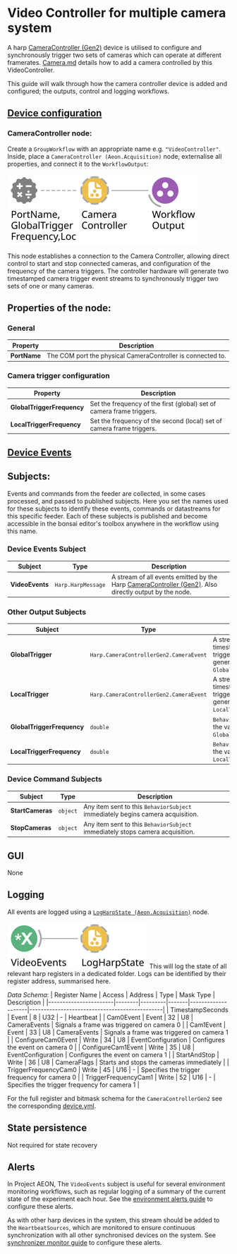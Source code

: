 # Video Controller for multiple camera system

A harp [CameraController (Gen2)](https://github.com/harp-tech/device.cameracontrollergen2) device is utilised to configure and synchronously trigger two sets of cameras which can operate at different framerates. [Camera.md](../Camera/camera.md) details how to add a camera controlled by this VideoController.

This guide will walk through how the camera controller device is added and configured; the outputs, control and logging workflows.

## <u>Device configuration</u>

### CameraController node:

Create a `GroupWorkflow` with an appropriate name e.g. `"VideoController"`. 
Inside, place a `CameraController (Aeon.Acquisition)` node, externalise all properties, and connect it to the `WorkflowOutput`:

![Aeon.Acquisition.CameraController](./Workflows/videoController.svg)

This node establishes a connection to the Camera Controller, allowing direct control to start and stop connected cameras, and configuration of the frequency of the camera triggers. The controller hardware will generate two timestamped camera trigger event streams to synchronously trigger two sets of one or many cameras. 

## **Properties of the node:**
### **General**

| **Property** | **Description**                                               |
|--------------|---------------------------------------------------------------|
| **PortName** | The COM port the physical CameraController is connected to.    |

### **Camera trigger configuration**

| **Property**              | **Description**                                                |
|---------------------------|----------------------------------------------------------------|
| **GlobalTriggerFrequency** | Set the frequency of the first (global) set of camera frame triggers. |
| **LocalTriggerFrequency**  | Set the frequency of the second (local) set of camera frame triggers. |

## <u>Device Events</u>

## **Subjects:**
Events and commands from the feeder are collected, in some cases processed, and passed to published subjects. Here you set the names used for these subjects to identify these events, commands or datastreams for this specific feeder. Each of these subjects is published and become accessible in the bonsai editor's toolbox anywhere in the workflow using this name.

### **Device Events Subject**

| **Subject**       | **Type**                           |**Description**                           |
|-------------------|------------------------------------|--------------------------------------------------------------------------------------------------------------------------|
| **VideoEvents**   | `Harp.HarpMessage`  | A stream of all events emitted by the Harp [CameraController (Gen2)](https://github.com/harp-tech/device.cameracontrollergen2). Also directly output by the node. |

### **Other Output Subjects**

| **Subject**             | **Type**                                     | **Description**                                                                                   |
|-------------------------|----------------------------------------------|---------------------------------------------------------------------------------------------------|
| **GlobalTrigger**       | `Harp.CameraControllerGen2.CameraEvent`      | A stream of timestamped camera trigger events generated at the `GlobalTriggerFrequency`.          |
| **LocalTrigger**        | `Harp.CameraControllerGen2.CameraEvent`      | A stream of timestamped camera trigger events generated at the `LocalTriggerFrequency`.           |
| **GlobalTriggerFrequency** | `double`                                 | `BehaviorSubject` to store the value of `GlobalTriggerFrequency`.                                 |
| **LocalTriggerFrequency**  | `double`                                 | `BehaviorSubject` to store the value of `LocalTriggerFrequency`.                                  |

### **Device Command Subjects**

| **Subject**       | **Type**    |**Description**                                                                     |
|-------------------|-------------|------------------------------------------------------------------------------------|
| **StartCameras**  | `object`    | Any item sent to this `BehaviorSubject` immediately begins camera  acquisition.    |
| **StopCameras**   | `object`    | Any item sent to this `BehaviorSubject` immediately stops camera acquisition.      |


## GUI
None
## Logging
All events are logged using a [`LogHarpState (Aeon.Acquisition)`](../../Logging/LogHarpState.md) node.

![Aeon.Acquisition.LogHarpState](./Workflows/logVideoEvents.svg)
This will log the state of all relevant harp registers in a dedicated folder. Logs can be identified by their register address, summarised here.

*Data Schema*:
| Register Name         | Access | Address | Type  | Mask Type          | Description                                   |
|-----------------------|--------|---------|-------|--------------------|-----------------------------------------------|
| TimestampSeconds      | Event  | 8       | U32   | -                  | Heartbeat                                     |
| Cam0Event             | Event  | 32      | U8    | CameraEvents       | Signals a frame was triggered on camera 0     |
| Cam1Event             | Event  | 33      | U8    | CameraEvents       | Signals a frame was triggered on camera 1     |
| ConfigureCam0Event    | Write  | 34      | U8    | EventConfiguration | Configures the event on camera 0              |
| ConfigureCam1Event    | Write  | 35      | U8    | EventConfiguration | Configures the event on camera 1              |
| StartAndStop          | Write  | 36      | U8    | CameraFlags        | Starts and stops the cameras immediately      |
| TriggerFrequencyCam0  | Write  | 45      | U16   | -                  | Specifies the trigger frequency for camera 0  |
| TriggerFrequencyCam1  | Write  | 52      | U16   | -                  | Specifies the trigger frequency for camera 1  |


For the full register and bitmask schema for the `CameraControllerGen2` see the corresponding [device.yml](https://github.com/harp-tech/device.cameracontrollergen2/blob/main/device.yml). 

## State persistence
Not required for state recovery
## Alerts
In Project AEON, The `VideoEvents` subject is useful for several environment monitoring workflows, such as regular logging of a summary of the current state of the experiment each hour. See the [environment alerts guide](../Alerts/environmentAlerts.md) to configure these alerts.

As with other harp devices in the system, this stream should be added to the `HeartbeatSources`, which are monitored to ensure continuous synchronization with all other synchronised devices on the system. See [synchronizer monitor guide](../Alerts/synchronizerMonitor.md) to configure these alerts.

